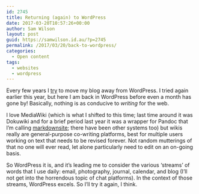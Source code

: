 ```yaml
---
id: 2745
title: Returning (again) to WordPress
date: 2017-03-20T10:57:26+00:00
author: Sam Wilson
layout: post
guid: https://samwilson.id.au/?p=2745
permalink: /2017/03/20/back-to-wordpress/
categories:
  - Open content
tags:
  - websites
  - wordpress
---
```

Every few years I [try](https://samwilson.id.au/2011/09/14/anti-wp/) to move my blog away from WordPress. I tried again earlier this year, but here I am back in WordPress before even a month has gone by! Basically, nothing is as conducive to _writing_ for the web.

I love MediaWiki (which is what I shifted to this time; last time around it was Dokuwiki and for a brief period last year it was a wrapper for Pandoc that I&#8217;m calling [markdownsite](https://github.com/samwilson/markdownsite); there have been other systems too) but wikis really are general-purpose co-writing platforms, best for multiple users working on text that needs to be revised forever. Not random mutterings of that no one will ever read, let alone particularly need to edit on an on-going basis.

So WordPress it is, and it&#8217;s leading me to consider the various &#8216;streams&#8217; of words that I use daily: email, photography, journal, calendar, and blog (I&#8217;ll not get into the horrendous topic of chat platforms). In the context of those streams, WordPress excels. So I&#8217;ll try it again, I think.